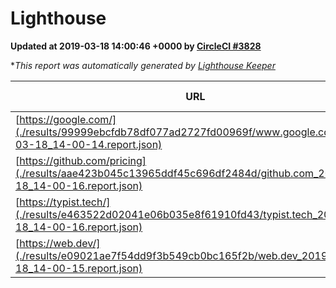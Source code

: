 
# Lighthouse

**Updated at 2019-03-18 14:00:46 +0000 by [CircleCI #3828](https://circleci.com/gh/ItinerisLtd/lighthouse-keeper-example/3828)**

**This report was automatically generated by [Lighthouse Keeper](https://github.com/itinerisltd/lighthouse-keeper)*

| URL | Performance | Accessibility | Best Practices | SEO | PWA | Updated At |
| --- | --- | --- | --- | --- | --- | --- |
| [https://google.com/](./results/99999ebcfdb78df077ad2727fd00969f/www.google.com_2019-03-18_14-00-14.report.json) | 0.92 | 0.71 | 0.93 | 0.8 | 0.58 | 2019-03-18T14:00:14.980Z |
| [https://github.com/pricing](./results/aae423b045c13965ddf45c696df2484d/github.com_2019-03-18_14-00-16.report.json) | 0.86 | 0.89 | 0.93 | 0.9 | 0.58 | 2019-03-18T14:00:16.314Z |
| [https://typist.tech/](./results/e463522d02041e06b035e8f61910fd43/typist.tech_2019-03-18_14-00-16.report.json) | 1 |  |  |  |  | 2019-03-18T14:00:16.497Z |
| [https://web.dev/](./results/e09021ae7f54dd9f3b549cb0bc165f2b/web.dev_2019-03-18_14-00-15.report.json) | 0.97 | 0.93 | 1 | 0.87 | 1 | 2019-03-18T14:00:15.731Z |
